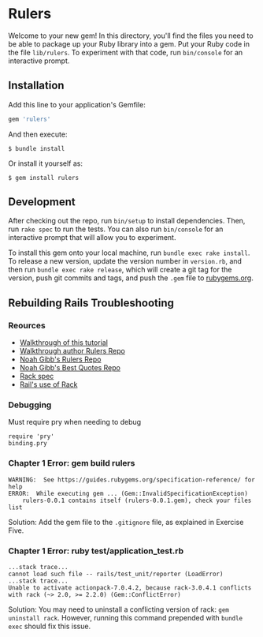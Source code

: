 # Rulers

Welcome to your new gem! In this directory, you'll find the files you need to be able to package up your Ruby library into a gem. Put your Ruby code in the file `lib/rulers`. To experiment with that code, run `bin/console` for an interactive prompt.

## Installation

Add this line to your application's Gemfile:

```ruby
gem 'rulers'
```

And then execute:

    $ bundle install

Or install it yourself as:

    $ gem install rulers

## Development

After checking out the repo, run `bin/setup` to install dependencies. Then, run `rake spec` to run the tests. You can also run `bin/console` for an interactive prompt that will allow you to experiment.

To install this gem onto your local machine, run `bundle exec rake install`. To release a new version, update the version number in `version.rb`, and then run `bundle exec rake release`, which will create a git tag for the version, push git commits and tags, and push the `.gem` file to [rubygems.org](https://rubygems.org).

## Rebuilding Rails Troubleshooting

### Reources

* [Walkthrough of this tutorial](https://www.intermediateruby.com/rebuilding-rails-course-walkthrough)
* [Walkthrough author Rulers Repo](https://github.com/josh-works/rulers)
* [Noah Gibb's Rulers Repo](https://github.com/noahgibbs/rulers)
* [Noah Gibb's Best Quotes Repo](https://github.com/noahgibbs/best_quotes)
* [Rack spec](https://github.com/rack/rack/blob/main/SPEC.rdoc)
* [Rail's use of Rack](http://guides.rubyonrails.org/rails_on_rack.html)

### Debugging

Must require pry when needing to debug
```
require 'pry'
binding.pry
```

### Chapter 1 Error: gem build rulers

```
WARNING:  See https://guides.rubygems.org/specification-reference/ for help
ERROR:  While executing gem ... (Gem::InvalidSpecificationException)
    rulers-0.0.1 contains itself (rulers-0.0.1.gem), check your files list
```
Solution: Add the gem file to the `.gitignore` file, as explained in Exercise Five.

### Chapter 1 Error: ruby test/application_test.rb

```
...stack trace...
cannot load such file -- rails/test_unit/reporter (LoadError)
...stack trace...
Unable to activate actionpack-7.0.4.2, because rack-3.0.4.1 conflicts with rack (~> 2.0, >= 2.2.0) (Gem::ConflictError)
```

Solution: You may need to uninstall a conflicting version of rack: `gem uninstall rack`. However, running this command prepended with `bundle exec` should fix this issue.
